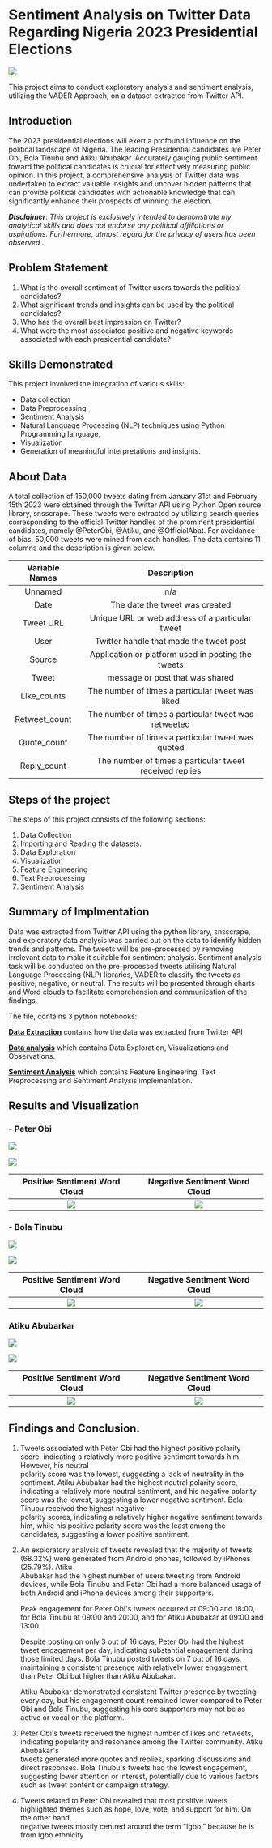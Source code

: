 # Sentiment Analysis on Twitter Data Regarding Nigeria 2023 Presidential Elections
![](elections.jpg)


This project aims to conduct exploratory analysis and sentiment analysis, utilizing the VADER Approach, on a  dataset extracted from Twitter API.

## Introduction

The 2023 presidential elections will exert a profound influence on the political landscape of Nigeria. The leading Presidential candidates are Peter Obi, Bola Tinubu and Atiku Abubakar. Accurately gauging public sentiment toward the political candidates is crucial for effectively measuring public opinion. In this project, a comprehensive analysis of Twitter data was undertaken to extract valuable insights and uncover hidden patterns that can provide political candidates with actionable knowledge that can significantly enhance their prospects of winning the election.


**_Disclaimer_**: _This project is exclusively intended to demonstrate my analytical skills and does not endorse any political affiliations or aspirations. Furthermore, utmost regard for the privacy of users has been observed_
.

## Problem Statement
1. What is the overall sentiment of Twitter users towards the political candidates?
2. What significant trends and insights can be used by the political candidates?
3. Who has the overall best impression on Twitter?
4. What were the most associated positive and negative keywords associated with each presidential candidate?



## Skills Demonstrated 

This project involved the integration of various skills:
- Data collection
- Data Preprocessing
- Sentiment Analysis
- Natural Language Processing (NLP) techniques using Python Programming language, 
- Visualization
- Generation of meaningful interpretations and insights.

## About Data
A total collection of 150,000 tweets dating from January 31st and February 15th,2023  were obtained through the Twitter API using Python Open source library, snsscrape. These tweets were extracted by utilizing search queries corresponding to the official Twitter handles of the prominent presidential candidates, namely @PeterObi, @Atiku, and @OfficialAbat. For avoidance of bias, 50,000 tweets were mined from each handles. The data contains 11 columns and the description is given below. 

Variable Names  |  Description
:--------------:|:---------------------------------------------------:
Unnamed         | n/a
Date            | The date the tweet was created
Tweet URL       |  Unique URL or web address of a particular tweet
User            |  Twitter handle that made the tweet post
Source          |  Application or platform used in posting the tweets
Tweet           |  message or post that was shared
Like_counts     |  The number of times a particular tweet was liked
Retweet_count   |  The number of times a particular tweet was retweeted
Quote_count     |  The number of times a particular tweet was quoted
Reply_count     |  The number of times a particular tweet received replies


## Steps of the project

The steps of this project consists of the following sections:

1. Data Collection
2. Importing and Reading the datasets.
3. Data Exploration
4. Visualization
5. Feature Engineering
6. Text Preprocessing
7. Sentiment Analysis

## Summary of  Implmentation

Data was extracted from Twitter API using the python library, snsscrape, and exploratory data analysis was  carried out on the data to identify hidden trends and patterns. The tweets will be pre-processed by removing irrelevant data to make it suitable for sentiment analysis.
Sentiment analysis task will be conducted on the pre-processed tweets utilising Natural Language Processing (NLP) libraries, VADER  to classify the tweets as positive, negative, or neutral. The results will be presented through charts and Word clouds to facilitate comprehension and communication of the findings.

The file, contains 3 python notebooks: 

**[Data Extraction](https://github.com/ObaroJoseph/Sentiment-Analysis/blob/main/Data%20Extraction.ipynb)** contains how the data was extracted from Twitter API

**[Data analysis](https://github.com/ObaroJoseph/Sentiment-Analysis/blob/main/Data%20analysis.ipynb)** which contains Data Exploration, Visualizations and Observations.

**[Sentiment Analysis](https://github.com/ObaroJoseph/Sentiment-Analysis/blob/main/Sentiment%20Analysis.ipynb)** which contains Feature Engineering, Text Preprocessing and Sentiment Analysis implementation. 

## Results and Visualization


### - Peter Obi
![](Peter_Obi.jpg)

 ![](Polarity_distribution_peter_obi.png)
 
 
 
 Positive Sentiment Word Cloud             |    Negative Sentiment Word Cloud
:-----------------------------------------:|:----------------------------------------------: 
   ![](positive_word_cloud_Peter_Obi.png)  |   ![](negative_word_cloud_Peter_Obi.png)             



### - Bola Tinubu

![](Bola_Tinubu.jpg)

![](Polarity_distribution_Bola_Tinubu.png)


 
 Positive Sentiment Word Cloud              |    Negative Sentiment Word Cloud
:------------------------------------------:|:----------------------------------------------: 
   ![](positive_word_cloud_Bola_Tinubu.png) |   ![](negative_word_cloud_Bola_Tinubu.png)             



### Atiku Abubarkar

![](Atiku_Abubakar.jpg)

![](Polarity_distribution_Atiku_Abubakar.png)


 Positive Sentiment Word Cloud                 |    Negative Sentiment Word Cloud
:---------------------------------------------:|:----------------------------------------------: 
   ![](positive_word_cloud_Atiku_Abubakar.png) |   ![](negative_word_cloud_Atiku_Abubakar.png) 
   
   
 ## Findings and Conclusion. 
 
1. Tweets associated with Peter Obi had the highest positive polarity score, indicating a relatively more positive sentiment towards him. However, his neutral  
   polarity score was the lowest, suggesting a lack of neutrality in the sentiment. Atiku Abubakar had the highest neutral polarity score, indicating a relatively    more neutral sentiment, and his negative polarity score was the lowest, suggesting a lower negative sentiment. Bola Tinubu received the highest negative       
   polarity scores, indicating a relatively higher negative sentiment towards him, while his positive polarity score was the least among the candidates, 
   suggesting a lower positive sentiment.
   
2. An exploratory analysis of tweets revealed that the majority of tweets (68.32%) were generated from Android phones, followed by iPhones (25.79%). Atiku   
   Abubakar had the highest number of users tweeting from Android devices, while Bola Tinubu and Peter Obi had a more balanced usage of both Android and iPhone 
   devices among their supporters.

   Peak engagement for Peter Obi's tweets occurred at 09:00 and 18:00, for Bola Tinubu at 09:00 and 20:00, and for Atiku Abubakar at 09:00 and 13:00.

   Despite posting on only 3 out of 16 days, Peter Obi had the highest tweet engagement per day, indicating substantial engagement during those limited days. Bola    Tinubu posted tweets on 7 out of 16 days, maintaining a consistent presence with relatively lower engagement than Peter Obi but higher than Atiku Abubakar.

   Atiku Abubakar demonstrated consistent Twitter presence by tweeting every day, but his engagement count remained lower compared to Peter Obi and Bola Tinubu,      suggesting his core supporters may not be as active or vocal on the platform..
   
   
  3. Peter Obi's tweets received the highest number of likes and retweets, indicating popularity and resonance among the Twitter community. Atiku Abubakar's   
     tweets generated more quotes and replies, sparking discussions and direct responses. Bola Tinubu's tweets had the lowest engagement, suggesting lower 
     attention or interest, potentially due to various factors such as tweet content or campaign strategy. 
     
  4. Tweets related to Peter Obi revealed that most positive tweets highlighted themes such as hope, love, vote, and support for him. On the other hand,        
     negative tweets mostly centred around the term "Igbo,” because he is from Igbo ethnicity
   
   
   
   
   
   
   
   
   
   
   
   
   
   
   
   
   
   
   
   
   










